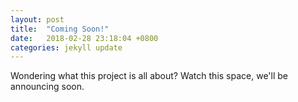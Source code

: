 ```yaml
---
layout: post
title:  "Coming Soon!"
date:   2018-02-28 23:18:04 +0800
categories: jekyll update
---
```


Wondering what this project is all about? Watch this space, we'll be announcing soon.
